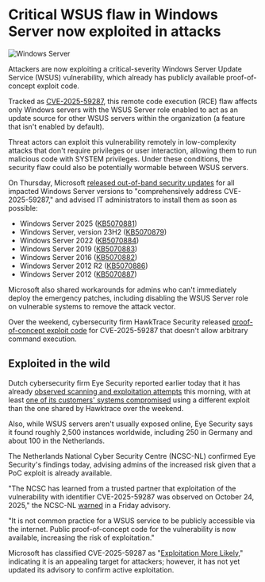 # Critical WSUS flaw in Windows Server now exploited in attacks

![Windows Server](https://www.bleepstatic.com/content/hl-images/2025/03/27/Windows_Server.jpg)

Attackers are now exploiting a critical-severity Windows Server Update Service (WSUS) vulnerability, which already has publicly available proof-of-concept exploit code.

Tracked as [CVE-2025-59287](https://msrc.microsoft.com/update-guide/vulnerability/CVE-2025-59287), this remote code execution (RCE) flaw affects only Windows servers with the WSUS Server role enabled to act as an update source for other WSUS servers within the organization (a feature that isn't enabled by default).

Threat actors can exploit this vulnerability remotely in low-complexity attacks that don't require privileges or user interaction, allowing them to run malicious code with SYSTEM privileges. Under these conditions, the security flaw could also be potentially wormable between WSUS servers.

On Thursday, Microsoft [released out-of-band security updates](https://www.bleepingcomputer.com/news/security/microsoft-releases-windows-server-emergency-updates-for-critical-wsus-rce-flaw/) for all impacted Windows Server versions to "comprehensively address CVE-2025-59287," and advised IT administrators to install them as soon as possible:

* Windows Server 2025 ([KB5070881](https://support.microsoft.com/help/5070881))
* Windows Server, version 23H2 ([KB5070879](https://support.microsoft.com/help/5070879))
* Windows Server 2022 ([KB5070884](https://support.microsoft.com/help/5070884))
* Windows Server 2019 ([KB5070883](https://support.microsoft.com/help/5070883))
* Windows Server 2016 ([KB5070882](https://support.microsoft.com/help/5070882))
* Windows Server 2012 R2 ([KB5070886](https://support.microsoft.com/help/5070886))
* Windows Server 2012 ([KB5070887](https://support.microsoft.com/help/5070887))

Microsoft also shared workarounds for admins who can't immediately deploy the emergency patches, including disabling the WSUS Server role on vulnerable systems to remove the attack vector.

Over the weekend, cybersecurity firm HawkTrace Security released [proof-of-concept exploit code](https://hawktrace.com/blog/CVE-2025-59287) for CVE-2025-59287 that doesn't allow arbitrary command execution.

## Exploited in the wild

Dutch cybersecurity firm Eye Security reported earlier today that it has already [observed scanning and exploitation attempts](https://www.linkedin.com/posts/eyesecurity%5Factive-exploitation-of-%F0%9D%97%AA%F0%9D%97%A6%F0%9D%97%A8%F0%9D%97%A6-cve-2025-activity-7387398633383415808-tqLD/) this morning, with at least [one of its customers' systems compromised](https://research.eye.security/wsus-deserialization-exploit-in-the-wild-cve-2025-59287/) using a different exploit than the one shared by Hawktrace over the weekend.

Also, while WSUS servers aren't usually exposed online, Eye Security says it found roughly 2,500 instances worldwide, including 250 in Germany and about 100 in the Netherlands.

The Netherlands National Cyber Security Centre (NCSC-NL) confirmed Eye Security's findings today, advising admins of the increased risk given that a PoC exploit is already available.

"The NCSC has learned from a trusted partner that exploitation of the vulnerability with identifier CVE-2025-59287 was observed on October 24, 2025," the NCSC-NL [warned](https://advisories.ncsc.nl/2025/ncsc-2025-0310.html) in a Friday advisory.

"It is not common practice for a WSUS service to be publicly accessible via the internet. Public proof-of-concept code for the vulnerability is now available, increasing the risk of exploitation."

Microsoft has classified CVE-2025-59287 as "[Exploitation More Likely](https://www.microsoft.com/en-us/msrc/exploitability-index)," indicating it is an appealing target for attackers; however, it has not yet updated its advisory to confirm active exploitation.